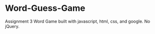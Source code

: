 # Word-Guess-Game

Assignment 3 Word Game built with javascript, html, css, and google. No jQuery.


